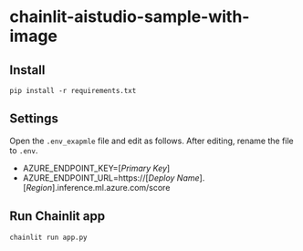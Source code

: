# chainlit-aistudio-sample-with-image

## Install
`pip install -r requirements.txt`

## Settings
Open the `.env_exapmle` file and edit as follows. After editing, rename the file to `.env`.

- AZURE_ENDPOINT_KEY=[*Primary Key*]
- AZURE_ENDPOINT_URL=https://[*Deploy Name*].[*Region*].inference.ml.azure.com/score


## Run Chainlit app
`chainlit run app.py`
